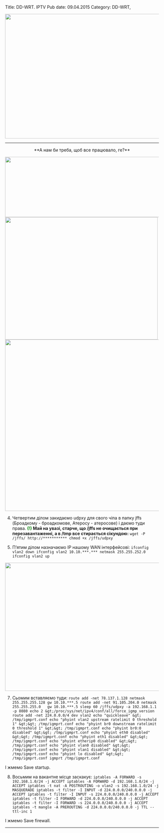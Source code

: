 Title: DD-WRT. IPTV
Pub date: 09.04.2015
Category: DD-WRT, 

<img class="aligncenter wp-image-1344 size-full" src="https://zaychik.info/wp-content/uploads/IPTV.jpg" width="617" height="407" />

-----
<p style="text-align: center;">**А нам би треба, щоб все працювало, ге?**</p>
<img class="aligncenter wp-image-335 size-full" src="https://zaychik.info/wp-content/uploads/en_ssh_ddwrt.jpg" width="621" height="197" />

<img class="aligncenter wp-image-336 size-full" src="https://zaychik.info/wp-content/uploads/en_jffs_ddwrt.jpg" width="500" height="400" />

<img class="aligncenter wp-image-342 size-full" src="https://zaychik.info/wp-content/uploads/ent_ssh_ddwrt.png" width="952" height="560" />

4. Четвертим ділом закидаємо udpxy для свого чіпа в папку jffs (Броадкому - броадкомове, Атеросу - атеросове) і даємо туди права.
**<span style="color: #008000;">(!)</span> Май на увазі, старче, що /jffs не очищається при перезавантаженні, а в /tmp все стирається сікундою:**
`wget -P /jffs/ http://***********
chmod +x /jffs/udpxy`

5. П’ятим ділом назначаємо IP нашому WAN інтерфейсові:
`ifconfig vlan2 down
ifconfig vlan2 10.10.***.*** netmask 255.255.252.0
ifconfig vlan2 up`

<img class="aligncenter wp-image-344 size-full" src="https://zaychik.info/wp-content/uploads/save_scrpt_ddwrt.png" width="656" height="419" />

7. Сьомим вставляємо туди:
`route add -net 78.137.1.128 netmask 255.255.255.128 gw 10.10.***.5
route add -net 91.105.204.0 netmask 255.255.255.0   gw 10.10.***.5
sleep 60
/jffs/udpxy -a 192.168.1.1 -p 8080
echo 2 &gt;/proc/sys/net/ipv4/conf/all/force_igmp_version
route add -net 224.0.0.0/4 dev vlan2
echo "quickleave" &gt; /tmp/igmprt.conf
echo "phyint vlan2 upstream ratelimit 0 threshold 1" &gt;&gt; /tmp/igmprt.conf
echo "phyint br0 downstream ratelimit 0 threshold 1" &gt;&gt; /tmp/igmprt.conf
echo "phyint br0:0 disabled" &gt;&gt; /tmp/igmprt.conf
echo "phyint eth0 disabled" &gt;&gt; /tmp/igmprt.conf
echo "phyint eth1 disabled" &gt;&gt; /tmp/igmprt.conf
echo "phyint etherip0 disabled" &gt;&gt; /tmp/igmprt.conf
echo "phyint vlan0 disabled" &gt;&gt; /tmp/igmprt.conf
echo "phyint vlan1 disabled" &gt;&gt; /tmp/igmprt.conf
echo "phyint lo disabled" &gt;&gt; /tmp/igmprt.conf
igmprt /tmp/igmprt.conf`

І жмемо Save startup.

8. Восьмим на вакантне місце заскакує:
`iptables -A FORWARD -s 192.168.1.0/24 -j ACCEPT
iptables -A FORWARD -d 192.168.1.0/24 -j ACCEPT
iptables -t nat -A POSTROUTING -o vlan2 -s 192.168.1.0/24 -j MASQUERADE
iptables -t filter -I INPUT -d 224.0.0.0/240.0.0.0 -j ACCEPT
iptables -t filter -I INPUT -s 224.0.0.0/240.0.0.0 -j ACCEPT
iptables -t filter -I FORWARD -d 224.0.0.0/240.0.0.0 -j ACCEPT
iptables -t filter -I FORWARD -s 224.0.0.0/240.0.0.0 -j ACCEPT
iptables -t mangle -A PREROUTING -d 224.0.0.0/240.0.0.0 -j TTL --ttl-inc 1`

І жмемо Save firewall.

-----

&nbsp;